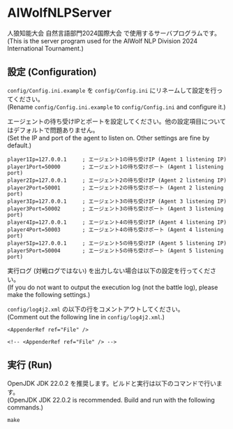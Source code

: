 # AIWolfNLPServer

人狼知能大会 自然言語部門2024国際大会 で使用するサーバプログラムです。  
(This is the server program used for the AIWolf NLP Division 2024 International Tournament.)

## 設定 (Configuration)

`config/Config.ini.example` を `config/Config.ini` にリネームして設定を行ってください。  
(Rename `config/Config.ini.example` to `config/Config.ini` and configure it.)

エージェントの待ち受けIPとポートを設定してください。他の設定項目についてはデフォルトで問題ありません。  
(Set the IP and port of the agent to listen on. Other settings are fine by default.)

```
player1Ip=127.0.0.1		; エージェント1の待ち受けIP (Agent 1 listening IP)
player1Port=50000		; エージェント1の待ち受けポート (Agent 1 listening port)
player2Ip=127.0.0.1		; エージェント2の待ち受けIP (Agent 2 listening IP)
player2Port=50001		; エージェント2の待ち受けポート (Agent 2 listening port)
player3Ip=127.0.0.1		; エージェント3の待ち受けIP (Agent 3 listening IP)
player3Port=50002		; エージェント3の待ち受けポート (Agent 3 listening port)
player4Ip=127.0.0.1		; エージェント4の待ち受けIP (Agent 4 listening IP)
player4Port=50003		; エージェント4の待ち受けポート (Agent 4 listening port)
player5Ip=127.0.0.1		; エージェント5の待ち受けIP (Agent 5 listening IP)
player5Port=50004		; エージェント5の待ち受けポート (Agent 5 listening port)
```

実行ログ (対戦ログではない) を出力しない場合は以下の設定を行ってください。  
(If you do not want to output the execution log (not the battle log), please make the following settings.)

`config/log4j2.xml` の以下の行をコメントアウトしてください。  
(Comment out the following line in `config/log4j2.xml`.)

```
<AppenderRef ref="File" />
```

```
<!-- <AppenderRef ref="File" /> -->
```

## 実行 (Run)

OpenJDK JDK 22.0.2 を推奨します。ビルドと実行は以下のコマンドで行います。  
(OpenJDK JDK 22.0.2 is recommended. Build and run with the following commands.)

```
make
```
